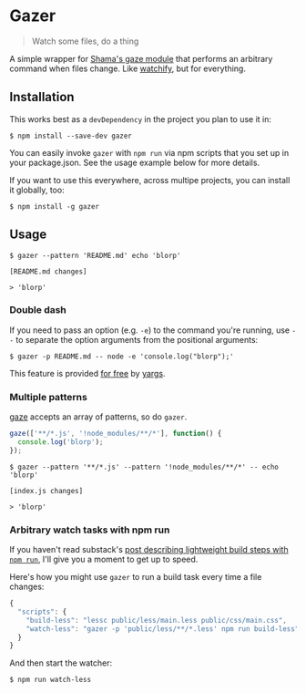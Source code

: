 # Gazer

> Watch some files, do a thing

A simple wrapper for [Shama's gaze
module](https://github.com/shama/gaze) that performs an arbitrary
command when files change. Like
[watchify](https://github.com/substack/watchify), but for everything.

## Installation

This works best as a `devDependency` in the project you plan to use it
in:

```shell
$ npm install --save-dev gazer
```

You can easily invoke `gazer` with `npm run` via npm scripts that you
set up in your package.json. See the usage example below for more
details.

If you want to use this everywhere, across multipe projects, you can install it
globally, too:

```shell
$ npm install -g gazer
```

## Usage

```shell
$ gazer --pattern 'README.md' echo 'blorp'

[README.md changes]

> 'blorp'
```

### Double dash

If you need to pass an option (e.g. `-e`) to the command you're running, use
`--` to separate the option arguments from the positional arguments:

```shell
$ gazer -p README.md -- node -e 'console.log("blorp");'
```

This feature is provided [for free](http://c2.com/cgi/wiki?ForFree)
by [yargs](https://github.com/chevex/yargs).


### Multiple patterns

[gaze](https://github.com/shama/gaze#usage) accepts an array of patterns, so do `gazer`.

```javascript
gaze(['**/*.js', '!node_modules/**/*'], function() {
  console.log('blorp');
});
```

```shell
$ gazer --pattern '**/*.js' --pattern '!node_modules/**/*' -- echo 'blorp'

[index.js changes]

> 'blorp'
```

### Arbitrary watch tasks with npm run

If you haven't read substack's [post describing lightweight build steps
with `npm run`](http://substack.net/task_automation_with_npm_run), I'll
give you a moment to get up to speed.

Here's how you might use `gazer` to run a build task every time a file
changes:

```javascript
{
  "scripts": {
    "build-less": "lessc public/less/main.less public/css/main.css",
    "watch-less": "gazer -p 'public/less/**/*.less' npm run build-less"
  }
}
```

And then start the watcher:

```shell
$ npm run watch-less
```

